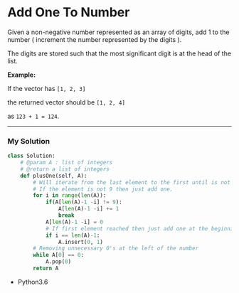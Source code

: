 # Add One To Number


Given a non-negative number represented as an array of digits, add 1 to the number ( increment the number represented by the digits ).

The digits are stored such that the most significant digit is at the head of the list.

**Example:**

If the vector has ``[1, 2, 3]``

the returned vector should be ``[1, 2, 4]``

as `123 + 1 = 124`.

---

### **My Solution**

```python
class Solution:
    # @param A : list of integers
    # @return a list of integers
    def plusOne(self, A):
        # Will iterate from the last element to the first until is not a 9
        # If the element is not 9 then just add one.
        for i in range(len(A)):
            if(A[len(A)-1 -i] != 9):
                A[len(A)-1 -i] += 1
                break
            A[len(A)-1 -i] = 0
            # If first element reached then just add one at the beginning
            if i == len(A)-1:
                A.insert(0, 1)
        # Removing unnecessary 0's at the left of the number
        while A[0] == 0:
            A.pop(0)
        return A

```
* Python3.6